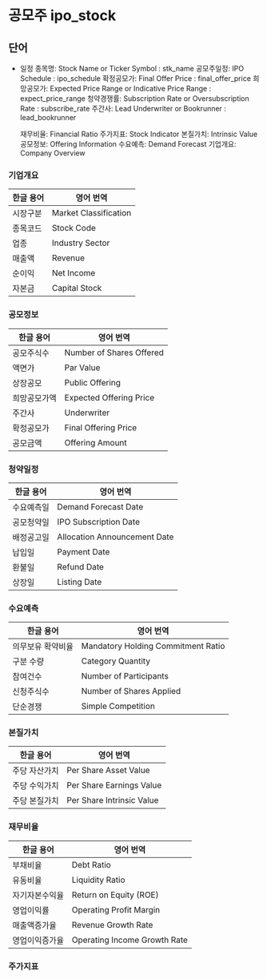 # 공모주 ipo_stock

## 단어

* 일정
    종목명: Stock Name or Ticker Symbol : stk_name
    공모주일정: IPO Schedule : ipo_schedule
    확정공모가: Final Offer Price : final_offer_price
    희망공모가: Expected Price Range or Indicative Price Range : expect_price_range
    청약경쟁률: Subscription Rate or Oversubscription Rate : subscribe_rate
    주간사: Lead Underwriter or Bookrunner : lead_bookrunner

    재무비율: Financial Ratio
    주가지표: Stock Indicator
    본질가치: Intrinsic Value
    공모정보: Offering Information
    수요예측: Demand Forecast
    기업개요: Company Overview

### 기업개요

| 한글 용어 | 영어 번역              |
|-----------|-----------------------|
| 시장구분  | Market Classification |
| 종목코드  | Stock Code            |
| 업종      | Industry Sector       |
| 매출액    | Revenue               |
| 순이익    | Net Income            |
| 자본금    | Capital Stock         |

### 공모정보

| 한글 용어     | 영어 번역              |
|---------------|-----------------------|
| 공모주식수    | Number of Shares Offered |
| 액면가        | Par Value             |
| 상장공모      | Public Offering       |
| 희망공모가액  | Expected Offering Price |
| 주간사        | Underwriter           |
| 확정공모가    | Final Offering Price  |
| 공모금액      | Offering Amount       |


### 청약일정

| 한글 용어   | 영어 번역                    |
|-------------|------------------------------|
| 수요예측일  | Demand Forecast Date         |
| 공모청약일   | IPO Subscription Date        |
| 배정공고일   | Allocation Announcement Date |
| 납입일       | Payment Date                 |
| 환불일       | Refund Date                  |
| 상장일       | Listing Date                 |

### 수요예측

| 한글 용어         | 영어 번역                        |
|-------------------|---------------------------------|
| 의무보유 확약비율 | Mandatory Holding Commitment Ratio |
| 구분 수량         | Category Quantity               |
| 참여건수          | Number of Participants          |
| 신청주식수        | Number of Shares Applied        |
| 단순경쟁          | Simple Competition              |

### 본질가치

| 한글 용어     | 영어 번역               |
|---------------|------------------------|
| 주당 자산가치 | Per Share Asset Value  |
| 주당 수익가치 | Per Share Earnings Value |
| 주당 본질가치 | Per Share Intrinsic Value |

### 재무비율

| 한글 용어       | 영어 번역                     |
|-----------------|-------------------------------|
| 부채비율        | Debt Ratio                    |
| 유동비율        | Liquidity Ratio               |
| 자기자본수익율  | Return on Equity (ROE)        |
| 영업이익률      | Operating Profit Margin       |
| 매출액증가율    | Revenue Growth Rate           |
| 영업이익증가율  | Operating Income Growth Rate  |


### 주가지표

